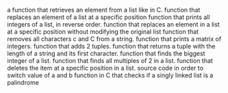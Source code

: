 a function that retrieves an element from a list like in C.
 function that replaces an element of a list at a specific position
 function that prints all integers of a list, in reverse order.
  function that replaces an element in a list at a specific position without modifying the original list 
  function that removes all characters c and C from a string.
  function that prints a matrix of integers.
  function that adds 2 tuples.
  function that returns a tuple with the length of a string and its first character.
  function that finds the biggest integer of a list.
  function that finds all multiples of 2 in a list.
   function that deletes the item at a specific position in a list.
   source code in order to switch value of a and b
   function in C that checks if a singly linked list is a palindrome
